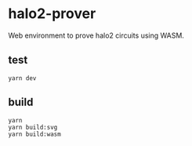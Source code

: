 # halo2-prover
Web environment to prove halo2 circuits using WASM. 

## test
```
yarn dev
```
## build
```
yarn
yarn build:svg
yarn build:wasm
```
